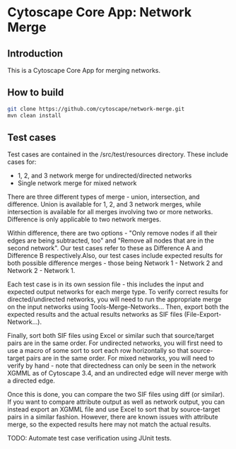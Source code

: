 # Cytoscape Core App: Network Merge

## Introduction

This is a Cytoscape Core App for merging networks.

## How to build

```bash
git clone https://github.com/cytoscape/network-merge.git
mvn clean install
```

## Test cases

Test cases are contained in the /src/test/resources directory. 
These include cases for:

* 1, 2, and 3 network merge for undirected/directed networks
* Single network merge for mixed network

There are three different types of merge - union, intersection, and difference. Union is available for 1, 2, and 3 network merges,  while intersection is available for all merges involving two or more networks. Difference is only applicable to two network merges. 

Within difference, there are two options - "Only remove nodes if all their edges are being subtracted, too"  and "Remove all nodes that are in the second network". Our test cases refer to these as Difference A and Difference B respectively.Also, our test cases include expected results for both possible difference merges - those being Network 1 - Network 2 and
Network 2 - Network 1.

Each test case is in its own session file - this includes the input and expected output networks for each merge type. To verify correct results for directed/undirected networks, you will need to run the appropriate merge on the input networks using Tools-Merge-Networks...  Then, export both the expected results and the actual results networks as SIF files (File-Export-Network...). 

Finally, sort both SIF files using Excel or similar such that source/target pairs are in the same order. For undirected networks, you will first need to use a macro of some sort to sort each row horizontally so that source-target pairs are in the same order. For mixed networks, you will need to verify by hand - note that directedness can only be seen in the network XGMML as of Cytoscape 3.4, and an undirected edge will never merge with a directed edge.

Once this is done, you can compare the two SIF files using diff (or similar). If you want to compare attribute output as well as network output, you can instead export an XGMML file and use Excel to sort that by source-target pairs in a similar fashion. However, there are known issues with attribute merge, so the expected results here may not match the actual results.

TODO: Automate test case verification using JUnit tests.

